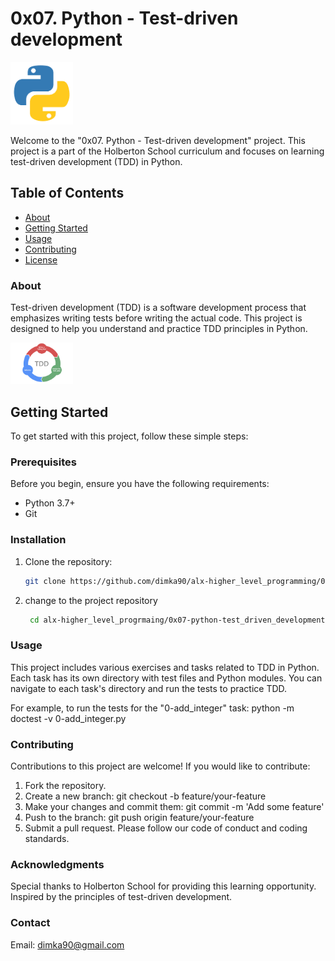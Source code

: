 # 0x07. Python - Test-driven development

<img src="./images/python-logo.png" alt="Python logo" width="100px">

Welcome to the "0x07. Python - Test-driven development" project. This project is a part of the Holberton School curriculum and focuses on learning test-driven development (TDD) in Python.

## Table of Contents

- [About](#about)
- [Getting Started](#getting-started)
- [Usage](#usage)
- [Contributing](#contributing)
- [License](#license)

### About

Test-driven development (TDD) is a software development process that emphasizes writing tests before writing the actual code. This project is designed to help you understand and practice TDD principles in Python.

<img src="./images/tdd.png" alt="Test driven development logo" width="100px">

## Getting Started

To get started with this project, follow these simple steps:

### Prerequisites

Before you begin, ensure you have the following requirements:

- Python 3.7+
- Git

### Installation

1. Clone the repository:

   ```bash
   git clone https://github.com/dimka90/alx-higher_level_programming/0x07-python-test_driven_development
2. change to the project repository

   ```bash
    cd alx-higher_level_progrmaing/0x07-python-test_driven_development
### Usage
This project includes various exercises and tasks related to TDD in Python. Each task has its own directory with test files and Python modules. You can navigate to each task's directory and run the tests to practice TDD.

For example, to run the tests for the "0-add_integer" task:
  python -m doctest -v 0-add_integer.py

### Contributing
Contributions to this project are welcome! If you would like to contribute:

1. Fork the repository.
2. Create a new branch: git checkout -b feature/your-feature
3. Make your changes and commit them: git commit -m 'Add some feature'
4. Push to the branch: git push origin feature/your-feature
5. Submit a pull request.
Please follow our code of conduct and coding standards.
### Acknowledgments
Special thanks to Holberton School for providing this learning opportunity.
Inspired by the principles of test-driven development.
### Contact
Email: dimka90@gmail.com

